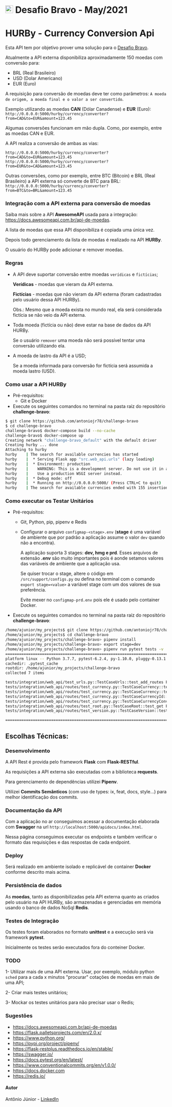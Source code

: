 # <img src="https://avatars1.githubusercontent.com/u/7063040?v=4&s=200.jpg" alt="HU" width="24" /> Desafio Bravo - May/2021

# HURBy - Currency Conversion Api

Esta API tem por objetivo prover uma solução para o [Desafio Bravo](https://github.com/hurbcom/challenge-bravo).

Atualmente a API externa disponibiliza aproximadamente 150 moedas com conversão para:
- BRL (Real Brasileiro)
- USD (Dolar Americano)
- EUR (Euro)

A requisição para conversão de moedas deve ter como parâmetros: `A moeda de origem, a moeda final e o valor a ser convertido`.

Exemplo utilizando as moedas **CAN** (Dólar Canadense) e **EUR** (Euro):
`http://0.0.0.0:5000/hurby/currency/converter?from=CAD&to=EUR&amount=123.45`

Algumas conversões funcionam em mão dupla. Como, por exemplo, entre as moedas CAN e EUR.

A API realiza a conversão de ambas as vias:

`http://0.0.0.0:5000/hurby/currency/converter?from=CAD&to=EUR&amount=123.45`
`http://0.0.0.0:5000/hurby/currency/converter?from=EUR&to=CAD&amount=123.45`

Outras conversões, como por exemplo, entre BTC (Bitcoin) e BRL (Real Brasileiro) a API externa só converte de BTC para BRL:
`http://0.0.0.0:5000/hurby/currency/converter?from=BTC&to=BRL&amount=123.45`

### Integração com a API externa para conversão de moedas
Saiba mais sobre a API **AwesomeAPI** usada para a integração: https://docs.awesomeapi.com.br/api-de-moedas.

A lista de moedas que essa API disponibiliza é copiada uma única vez.

Depois todo gerenciamento da lista de moedas é realizado na API **HURBy**.

O usuário do HURBy pode adicionar e remover moedas.

### Regras
- A API deve suportar conversão entre moedas `verídicas` e `fictícias`;

  **Verídicas** - moedas que vieram da API externa.

  **Fictícias** - moedas que não vieram da API externa (foram cadastradas pelo usuário dessa API HURBy).

  Obs.: Mesmo que a moeda exista no mundo real, ela será considerada fictícia se não veio da API externa.
- Toda moeda (fictícia ou não) deve estar na base de dados da API HURBy.

  Se o usuário `remover` uma moeda não será possível tentar uma conversão utilizando ela.
- A moeda de lastro da API é a USD;

  Se a moeda informada para conversão for fictícia será assumida a moeda lastro (USD).

### Como usar a API HURBy
- Pré-requisitos:
  - Git e Docker
- Execute os seguintes comandos no terminal na pasta raíz do repositório **challenge-bravo**:
```bash
$ git clone https://github.com/antoniojr78/challenge-bravo
$ cd challenge-bravo
challenge-bravo$ docker-compose build --no-cache
challenge-bravo$ docker-compose up
Creating network "challenge-bravo_default" with the default driver
Creating hurby ... done
Attaching to hurby
hurby    | The search for available currencies has started
hurby    |  * Serving Flask app "src.web_api.urls" (lazy loading)
hurby    |  * Environment: production
hurby    |    WARNING: This is a development server. Do not use it in a production deployment.
hurby    |    Use a production WSGI server instead.
hurby    |  * Debug mode: off
hurby    |  * Running on http://0.0.0.0:5000/ (Press CTRL+C to quit)
hurby    | The search for available currencies ended with 155 insertions

```
### Como executar os Testar Unitários
- Pré-requisitos:
  - Git, Python, pip, pipenv e Redis
  - Configurar o arquivo `configmap-<stage>.env` (**stage** é uma variável de ambiente que por padrão a aplicação assume o valor `dev` quando não a encontra).

    A aplicação suporta 3 stages: **dev, hmg e prd**. Esses arquivos de extensão **.env** são muito importantes pois é aonde setamos valores das variáveis de ambiente que a aplicação usa.

    Se quiser trocar o stage, altere o código em `/src/support/configs.py` ou defina no terminal com o comando `export stage=<value>` a variável stage com um dos valores de sua preferência.

    Evite mexer no `configmap-prd.env` pois ele é usado pelo container Docker.

- Execute os seguintes comandos no terminal na pasta raíz do repositório **challenge-bravo**:
```bash
/home/ajunior/my_projects$ git clone https://github.com/antoniojr78/challenge-bravo
/home/ajunior/my_projects$ cd challenge-bravo
/home/ajunior/my_projects/challenge-bravo> pipenv install
/home/ajunior/my_projects/challenge-bravo> export stage=dev
/home/ajunior/my_projects/challenge-bravo> pipenv run pytest tests -v
======================================================================= test session starts ========================================================================
platform linux -- Python 3.7.7, pytest-6.2.4, py-1.10.0, pluggy-0.13.1 -- /home/ajunior/.local/share/virtualenvs/challenge-bravo-Z0t7V9HR/bin/python
cachedir: .pytest_cache
rootdir: /home/ajunior/my_projects/challenge-bravo
collected 7 items

tests/integration/web_api/test_urls.py::TestCaseUrls::test_add_routes PASSED                                                                                  [ 14%]
tests/integration/web_api/routes/test_currency.py::TestCaseCurrency::test_get PASSED                                                                          [ 28%]
tests/integration/web_api/routes/test_currency.py::TestCaseCurrency::test_post PASSED                                                                         [ 42%]
tests/integration/web_api/routes/test_currency.py::TestCaseCurrencyId::test_delete PASSED                                                                     [ 57%]
tests/integration/web_api/routes/test_currency.py::TestCaseCurrencyConverter::test_get PASSED                                                                 [ 71%]
tests/integration/web_api/routes/test_root.py::TestCaseRoot::test_get PASSED                                                                                  [ 85%]
tests/integration/web_api/routes/test_version.py::TestCaseVersion::test_get PASSED                                                                            [100%]

========================================================================= warnings summary =========================================================================
```

## Escolhas Técnicas:

### Desenvolvimento
A API Rest é provida pelo framework **Flask** com **Flask-RESTful**.

As requisições a API externa são executadas com a biblioteca **requests**.

Para gerenciamento de dependências utilizei **Pipenv**.

Utilizei **Commits Semânticos** (com uso de types: ix, feat, docs, style...) para melhor identificação dos commits.


### Documentação da API
Com a aplicação no ar conseguimos acessar a documentação elaborada com **Swagger** na url `http://localhost:5000/apidocs/index.html`.

Nessa página conseguimos executar os endpoints e também verificar o formato das requisições e das respostas de cada endpoint.

### Deploy
Será realizado em ambiente isolado e replicável de container **Docker** conforme descrito mais acima.

### Persistência de dados
As **moedas**, tanto as disponibilizadas pela API externa quanto as criados pelo usuário na API HURBy, são armazenadas e gerenciadas em memória usando o banco de dados NoSql **Redis**.

### Testes de Integração
Os testes foram elaborados no formato **unittest** e a execução será via framework **pytest**.

Inicialmente os testes serão executados fora do conteiner Docker.

### TODO
1- Utilizar mais de uma API externa. Usar, por exemplo, módulo python `sched` para a cada x minutos "procurar" cotações de moedas em mais de uma API;

2- Criar mais testes unitários;

3- Mockar os testes unitários para não precisar usar o Redis;

### Sugestões
- https://docs.awesomeapi.com.br/api-de-moedas
- https://flask.palletsprojects.com/en/2.0.x/
- https://www.python.org/
- https://pypi.org/project/pipenv/
- https://flask-restplus.readthedocs.io/en/stable/
- https://swagger.io/
- https://docs.pytest.org/en/latest/
- https://www.conventionalcommits.org/en/v1.0.0/
- https://docs.docker.com
- https://redis.io/

#### Autor
Antônio Júnior - [LinkedIn](https://linkedin.com/in/antoniojr78)